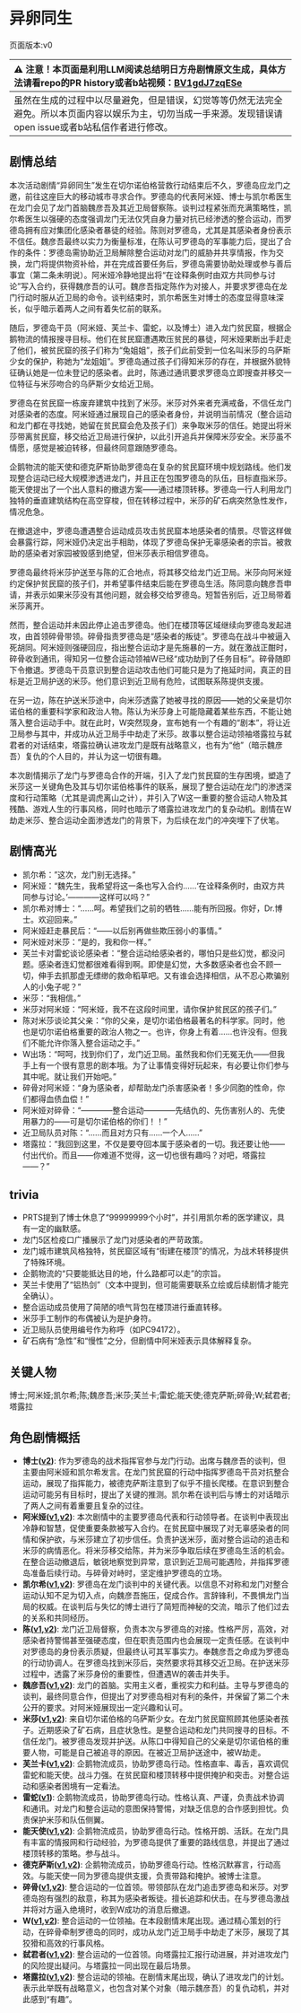 # 异卵同生
页面版本:v0
 

| :warning: 注意！本页面是利用LLM阅读总结明日方舟剧情原文生成，具体方法请看repo的PR history或者b站视频：[BV1gdJ7zqESe](https://www.bilibili.com/video/BV1gdJ7zqESe/)         |
|:----------------------------|
| 虽然在生成的过程中以尽量避免，但是错误，幻觉等等仍然无法完全避免。所以本页面内容以娱乐为主，切勿当成一手来源。发现错误请open issue或者b站私信作者进行修改。|



## 剧情总结
本次活动剧情“异卵同生”发生在切尔诺伯格营救行动结束后不久，罗德岛应龙门之邀，前往这座巨大的移动城市寻求合作。罗德岛的代表阿米娅、博士与凯尔希医生在龙门会见了龙门首脑魏彦吾及其近卫局督察陈。谈判过程紧张而充满策略性，凯尔希医生以强硬的态度强调龙门无法仅凭自身力量对抗已经渗透的整合运动，而罗德岛拥有应对集团化感染者暴徒的经验。陈则对罗德岛，尤其是其感染者身份表示不信任。魏彦吾最终以实力为衡量标准，在陈认可罗德岛的军事能力后，提出了合作的条件：罗德岛需协助近卫局解除整合运动对龙门的威胁并共享情报，作为交换，龙门将提供物资补给，并在完成首要任务后，罗德岛需要协助处理或参与善后事宜（第二条未明说）。阿米娅冷静地提出将“在诠释条例时由双方共同参与讨论”写入合约，获得魏彦吾的认可。魏彦吾指定陈作为对接人，并要求罗德岛在龙门行动时服从近卫局的命令。谈判结束时，凯尔希医生对博士的态度显得意味深长，似乎暗示着两人之间有着失忆前的联系。

随后，罗德岛干员（阿米娅、芙兰卡、雷蛇，以及博士）进入龙门贫民窟，根据企鹅物流的情报搜寻目标。他们在贫民窟遭遇欺压贫民的暴徒，阿米娅果断出手赶走了他们，被贫民窟的孩子们称为“兔姐姐”，孩子们此前受到一位名叫米莎的乌萨斯少女的保护，称她为“龙姐姐”。罗德岛通过孩子们得知米莎的存在，并根据外貌特征确认她是一位未登记的感染者。此时，陈通过通讯要求罗德岛立即搜查并移交一位特征与米莎吻合的乌萨斯少女给近卫局。

罗德岛在贫民窟一栋废弃建筑中找到了米莎。米莎对外来者充满戒备，不信任龙门对感染者的态度。阿米娅通过展现自己的感染者身份，并说明当前情况（整合运动和龙门都在寻找她，她留在贫民窟会危及孩子们）来争取米莎的信任。她提出将米莎带离贫民窟，移交给近卫局进行保护，以此引开追兵并保障米莎安全。米莎虽不情愿，感觉是被迫转移，但最终同意跟随罗德岛。

企鹅物流的能天使和德克萨斯协助罗德岛在复杂的贫民窟环境中规划路线。他们发现整合运动已经大规模渗透进龙门，并且正在包围罗德岛的队伍，目标直指米莎。能天使提出了一个出人意料的撤退方案——通过楼顶转移。罗德岛一行人利用龙门独特的垂直建筑结构在高空穿梭，但在转移过程中，米莎的矿石病突然急性发作，情况危急。

在撤退途中，罗德岛遭遇整合运动成员攻击贫民窟本地感染者的情景。尽管这样做会暴露行踪，阿米娅仍决定出手相助，体现了罗德岛保护无辜感染者的宗旨。被救助的感染者对家园被毁感到绝望，但米莎表示相信罗德岛。

罗德岛最终将米莎护送至与陈的汇合地点，将其移交给龙门近卫局。米莎向阿米娅约定保护贫民窟的孩子们，并希望事件结束后能在罗德岛生活。陈同意向魏彦吾申请，并表示如果米莎没有其他问题，就会移交给罗德岛。短暂告别后，近卫局带着米莎离开。

然而，整合运动并未因此停止追击罗德岛。他们在楼顶等区域继续向罗德岛发起进攻，由首领碎骨带领。碎骨指责罗德岛是“感染者的叛徒”。罗德岛在战斗中被逼入死胡同。阿米娅则强硬回应，指出整合运动才是先施暴的一方。就在激战正酣时，碎骨收到通讯，得知另一位整合运动领袖W已经“成功劫到了任务目标”。碎骨随即下令撤退。罗德岛干员意识到整合运动攻击他们可能只是为了拖延时间，真正的目标是近卫局护送的米莎。他们意识到近卫局有危险，试图联系陈提供支援。

在另一边，陈在护送米莎途中，向米莎透露了她被寻找的原因——她的父亲是切尔诺伯格的重要科学家和政治人物。陈认为米莎身上可能隐藏着某些东西，不能让她落入整合运动手中。就在此时，W突然现身，宣布她有一个有趣的“剧本”，将让近卫局参与其中，并成功从近卫局手中劫走了米莎。故事以整合运动领袖塔露拉与弑君者的对话结束，塔露拉确认进攻龙门是既有战略意义，也有为“他”（暗示魏彦吾）复仇的个人目的，并认为这一切很有趣。

本次剧情揭示了龙门与罗德岛合作的开端，引入了龙门贫民窟的生存困境，塑造了米莎这一关键角色及其与切尔诺伯格事件的联系，展现了整合运动在龙门的渗透深度和行动策略（尤其是调虎离山之计），并引入了W这一重要的整合运动人物及其残酷、游戏人生的行事风格，同时也暗示了塔露拉进攻龙门的复杂动机。剧情在W劫走米莎、整合运动全面渗透龙门的背景下，为后续在龙门的冲突埋下了伏笔。
## 剧情高光
- 凯尔希：”这次，龙门别无选择。”
- 阿米娅：“魏先生，我希望将这一条也写入合约......‘在诠释条例时，由双方共同参与讨论。’————这样可以吗？”
- 凯尔希对博士：“......呵。希望我们之前的牺牲......能有所回报。你好，Dr.博士。欢迎回来。”
- 阿米娅赶走暴民后：“——以后别再做些欺压弱小的事情。”
- 阿米娅对米莎：“是的，我和你一样。”
- 芙兰卡对雷蛇谈论感染者：“整合运动给感染者的，哪怕只是些幻觉，都没问题。感染者连幻觉都很难看得到啊。即使是幻觉，大多数感染者也会不顾一切，伸手去抓那虚无缥缈的救命稻草吧。又有谁会选择相信，从不忍心欺骗别人的小兔子呢？”
- 米莎：“我相信。”
- 米莎对阿米娅：“阿米娅，我不在这段时间里，请你保护贫民区的孩子们。”
- 陈对米莎谈论其父亲：“你的父亲，是切尔诺伯格最著名的科学家。同时，他也是切尔诺伯格重要的政治人物之一。也许，你身上有着......也许没有。但我们不能允许你落入整合运动之手。”
- W出场：“呵呵，找到你们了，龙门近卫局。虽然我和你们无冤无仇——但我手上有一个很有意思的剧本哦。为了让事情变得好玩起来，有必要让你们参与其中呢。就让我们开始吧。”
- 碎骨对阿米娅：“身为感染者，却帮助龙门杀害感染者！多少同胞的性命，你们都得血债血偿！”
- 阿米娅对碎骨：“————整合运动————先结仇的、先伤害别人的、先使用暴力的——可是切尔诺伯格的你们！！”
- 近卫局队员对陈：“......而且对方只有......一个人......”
- 塔露拉：“我回到这里，不仅是要夺回本属于感染者的一切。我还要让他——付出代价。而且——你难道不觉得，这一切也很有趣吗？对吧，塔露拉——？”
## trivia
- PRTS提到了博士休息了“99999999个小时”，并引用凯尔希的医学建议，具有一定的幽默感。
- 龙门5区检疫口广播展示了龙门对感染者的严苛政策。
- 龙门城市建筑风格独特，贫民窟区域有“街建在楼顶”的情况，为战术转移提供了特殊环境。
- 企鹅物流的“只要能抵达目的地，什么路都可以走”的宗旨。
- 芙兰卡使用了“铝热剑”（文本中提到，但可能需要联系立绘或后续剧情才能完全确认）。
- 整合运动成员使用了简陋的喷气背包在楼顶进行垂直转移。
- 米莎手工制作的布偶被认为是护身符。
- 近卫局队员使用编号作为称呼（如PC94172）。
- 矿石病有“急性”和“慢性”之分，但剧情中阿米娅表示具体解释复杂。
## 关键人物
博士;阿米娅;凯尔希;陈;魏彦吾;米莎;芙兰卡;雷蛇;能天使;德克萨斯;碎骨;W;弑君者;塔露拉
## 角色剧情概括
-   **博士([v2](../char_v3/extended_char_bo_shi.md))**: 作为罗德岛的战术指挥官参与龙门行动。出席与魏彦吾的谈判，但主要由阿米娅和凯尔希发言。在龙门贫民窟的行动中指挥罗德岛干员对抗整合运动，展现了指挥能力，被德克萨斯注意到了似乎不擅长爬楼。在意识到整合运动可能另有目标时，提出了关键的推测。凯尔希在谈判后与博士的对话暗示了两人之间有着重要且复杂的过往。
-   **阿米娅([v1](../chars/char_002_amiya.md),[v2](../char_v3/char_002_amiya.md))**: 本次剧情中的主要罗德岛代表和行动领导者。在谈判中表现出冷静和智慧，促使重要条款被写入合约。在贫民窟中展现了对无辜感染者的同情和保护欲，与米莎建立了初步信任。负责护送米莎，面对整合运动的追击和米莎的病情恶化。将米莎移交给陈，并为米莎争取后续在罗德岛生活的机会。在整合运动撤退后，敏锐地察觉到异常，意识到近卫局可能遇险，并指挥罗德岛准备后续行动。与碎骨对峙时，坚定维护罗德岛的立场。
-   **凯尔希([v1](../chars/char_003_kalts.md),[v2](../char_v3/char_003_kalts.md))**: 罗德岛在龙门谈判中的关键代表。以信息不对称和龙门对整合运动认知不足为切入点，向魏彦吾施压，促成合作。言辞锋利，不畏惧龙门当局的权威。在谈判后与失忆的博士进行了简短而神秘的交流，暗示了他们过去的关系和共同经历。
-   **陈([v1](../chars/char_010_chen.md),[v2](../char_v3/char_010_chen.md))**: 龙门近卫局督察，负责本次与罗德岛的对接。性格严厉，高效，对感染者持警惕甚至强硬态度，但在职责范围内也会展现一定责任感。在谈判中对罗德岛的身份表示质疑，但最终认可其军事实力。奉魏彦吾之命成为罗德岛的行动协调人。在罗德岛找到米莎后，突然要求将其移交近卫局。在护送米莎过程中，透露了米莎身份的重要性，但遭遇W的袭击并失手。
-   **魏彦吾([v1](../chars/extended_char_wei_yan_wu.md),[v2](../char_v3/extended_char_wei_yan_wu.md))**: 龙门的首脑。实用主义者，重视实力和利益。主导与罗德岛的谈判，最终同意合作，但提出了对罗德岛相对有利的条件，并保留了第二个未公开的要求。对阿米娅展现出一定兴趣和认可。
-   **米莎([v1](../chars/extended_char_mi_sha.md),[v2](../char_v3/extended_char_mi_sha.md))**: 来自切尔诺伯格的乌萨斯少女。在龙门贫民窟照顾其他感染者孩子。近期感染了矿石病，且症状急性。是整合运动和龙门共同搜寻的目标。不信任龙门。被罗德岛发现并护送。从陈口中得知自己的父亲是切尔诺伯格的重要人物，可能是自己被追寻的原因。在被近卫局护送途中，被W劫走。
-   **芙兰卡([v1](../chars/char_106_franka.md),[v2](../char_v3/char_106_franka.md))**: 企鹅物流成员，协助罗德岛行动。性格直率、毒舌，喜欢调侃雷蛇和能天使。战斗力强。在贫民窟和楼顶转移中提供掩护和突击。对整合运动和感染者困境有一定看法。
-   **雷蛇([v1](../chars/char_107_liskam.md))**: 企鹅物流成员，协助罗德岛行动。性格认真、严谨，负责战术协调和通讯。对龙门和整合运动的意图保持警惕，对缺乏信息的合作感到担忧。负责保护米莎和队伍侧翼。
-   **能天使([v1](../chars/char_103_angel.md),[v2](../char_v3/char_103_angel.md))**: 企鹅物流成员，协助罗德岛行动。性格开朗、活跃。在龙门具有丰富的情报网和行动经验，为罗德岛提供了重要的路线信息，并提出了通过楼顶转移的策略。参与战斗。
-   **德克萨斯([v1](../chars/char_102_texas.md),[v2](../char_v3/char_102_texas.md))**: 企鹅物流成员，协助罗德岛行动。性格沉默寡言，行动高效。与能天使一同为罗德岛提供支援，负责带路和掩护。被博士注意。
-   **碎骨([v1](../chars/extended_char_sui_gu.md),[v2](../char_v3/extended_char_sui_gu.md))**: 整合运动的一位首领。带领部队在龙门追击罗德岛和米莎。对罗德岛抱有强烈的敌意，称其为感染者叛徒。擅长追踪和伏击。在与罗德岛激战并将对方逼入绝境时，收到W成功的消息后撤退。
-   **W([v1](../chars/char_113_cqbw.md),[v2](../char_v3/char_113_cqbw.md))**: 整合运动的一位领袖。在本段剧情末尾出现。通过精心策划的行动，在碎骨牵制罗德岛的同时，成功从龙门近卫局手中劫走了米莎，展现了其狡猾和高效的行事风格。
-   **弑君者([v1](../chars/char_1502_crosly.md),[v2](../char_v3/char_1502_crosly.md))**: 整合运动的一位首领。向塔露拉汇报行动进展，并对进攻龙门的风险提出疑问。与塔露拉一同出现在最后场景。
-   **塔露拉([v1](../chars/extended_char_386da9.md),[v2](../char_v3/extended_char_ta_lu_la.md))**: 整合运动的领袖。在剧情末尾出现，确认了进攻龙门的计划。表示此举既有战略意义，也包含对某个对象（暗示魏彦吾）的复仇动机，并对此感到“有趣”。
